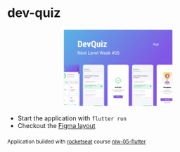 # dev-quiz

<p align="center">
  <img  alt="DevQuiz" src="/devquiz.png" width="50%" height="50%">
</p>

- Start the application with `flutter run`
- Checkout the [Figma layout](https://www.figma.com/file/fMqKhwT9L5D3MVe4btRtG5/DevQuiz/duplicate)

<sub>Application builded with [rocketseat](https://www.rocketseat.com.br/) course [nlw-05-flutter](https://github.com/rocketseat-education/nlw-05-flutter)</sub>
